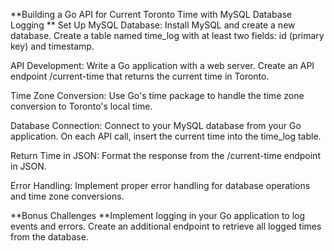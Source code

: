 **Building a Go API for Current Toronto Time with MySQL Database Logging
**
Set Up MySQL Database:
Install MySQL and create a new database.
Create a table named time_log with at least two fields: id (primary key) and timestamp.

API Development:
Write a Go application with a web server.
Create an API endpoint /current-time that returns the current time in Toronto.

Time Zone Conversion:
Use Go's time package to handle the time zone conversion to Toronto's local time.

Database Connection:
Connect to your MySQL database from your Go application.
On each API call, insert the current time into the time_log table.

Return Time in JSON:
Format the response from the /current-time endpoint in JSON.

Error Handling:
Implement proper error handling for database operations and time zone conversions.

**Bonus Challenges
**Implement logging in your Go application to log events and errors.
Create an additional endpoint to retrieve all logged times from the database.
